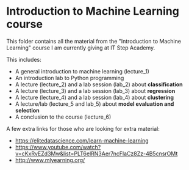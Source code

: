 # Introduction to Machine Learning course

This folder contains all the material from the "Introduction to Machine Learning" course I am currently giving at IT Step Academy. 

This includes:
- A general introduction to machine learning (lecture_1)
- An introduction lab to Python programming
- A lecture (lecture_2) and a lab session (lab_2) about **classification**
- A lecture (lecture_3) and a lab session (lab_3) about **regression**
- A lecture (lecture_4) and a lab session (lab_4) about **clustering**
- A lecture/lab (lecture_5 and lab_5) about **model evaluation and selection**
- A conclusion to the course (lecture_6)

A few extra links for those who are looking for extra material:
- https://elitedatascience.com/learn-machine-learning
- https://www.youtube.com/watch?v=cKxRvEZd3Mw&list=PLT6elRN3Aer7ncFlaCz8Zz-4B5cnsrOMt
- http://www.mlyearning.org/
